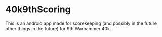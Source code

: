 # 40k9thScoring

This is an android app made for scorekeeping (and possibly in the future other things in the future) for 9th Warhammer 40k.

